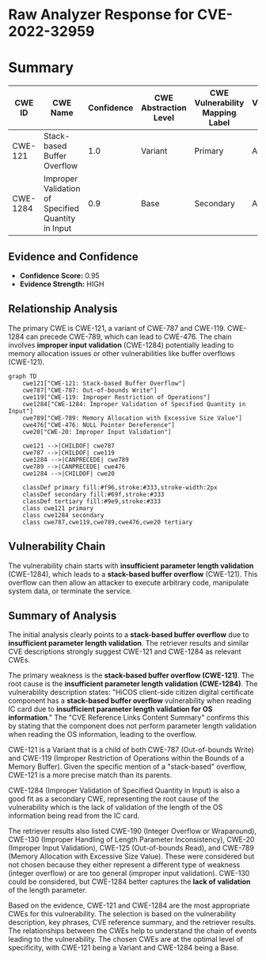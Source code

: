 # Raw Analyzer Response for CVE-2022-32959

# Summary
| CWE ID | CWE Name | Confidence | CWE Abstraction Level | CWE Vulnerability Mapping Label | CWE-Vulnerability Mapping Notes |
|---|---|---|---|---|---|
| CWE-121 | Stack-based Buffer Overflow | 1.0 | Variant | Primary | Allowed |
| CWE-1284 | Improper Validation of Specified Quantity in Input | 0.9 | Base | Secondary | Allowed |

## Evidence and Confidence

*   **Confidence Score:** 0.95
*   **Evidence Strength:** HIGH

## Relationship Analysis
The primary CWE is CWE-121, a variant of CWE-787 and CWE-119. CWE-1284 can precede CWE-789, which can lead to CWE-476. The chain involves **improper input validation** (CWE-1284) potentially leading to memory allocation issues or other vulnerabilities like buffer overflows (CWE-121).

```mermaid
graph TD
    cwe121["CWE-121: Stack-based Buffer Overflow"]
    cwe787["CWE-787: Out-of-bounds Write"]
    cwe119["CWE-119: Improper Restriction of Operations"]
    cwe1284["CWE-1284: Improper Validation of Specified Quantity in Input"]
    cwe789["CWE-789: Memory Allocation with Excessive Size Value"]
    cwe476["CWE-476: NULL Pointer Dereference"]
    cwe20["CWE-20: Improper Input Validation"]

    cwe121 -->|CHILDOF| cwe787
    cwe787 -->|CHILDOF| cwe119
    cwe1284 -->|CANPRECEDE| cwe789
    cwe789 -->|CANPRECEDE| cwe476
    cwe1284 -->|CHILDOF| cwe20

    classDef primary fill:#f96,stroke:#333,stroke-width:2px
    classDef secondary fill:#69f,stroke:#333
    classDef tertiary fill:#9e9,stroke:#333
    class cwe121 primary
    class cwe1284 secondary
    class cwe787,cwe119,cwe789,cwe476,cwe20 tertiary
```

## Vulnerability Chain
The vulnerability chain starts with **insufficient parameter length validation** (CWE-1284), which leads to a **stack-based buffer overflow** (CWE-121). This overflow can then allow an attacker to execute arbitrary code, manipulate system data, or terminate the service.

## Summary of Analysis
The initial analysis clearly points to a **stack-based buffer overflow** due to **insufficient parameter length validation**. The retriever results and similar CVE descriptions strongly suggest CWE-121 and CWE-1284 as relevant CWEs.

The primary weakness is the **stack-based buffer overflow (CWE-121)**. The root cause is the **insufficient parameter length validation (CWE-1284)**. The vulnerability description states: "HiCOS client-side citizen digital certificate component has a **stack-based buffer overflow** vulnerability when reading IC card due to **insufficient parameter length validation for OS information**." The "CVE Reference Links Content Summary" confirms this by stating that the component does not perform parameter length validation when reading the OS information, leading to the overflow.

CWE-121 is a Variant that is a child of both CWE-787 (Out-of-bounds Write) and CWE-119 (Improper Restriction of Operations within the Bounds of a Memory Buffer). Given the specific mention of a "stack-based" overflow, CWE-121 is a more precise match than its parents.

CWE-1284 (Improper Validation of Specified Quantity in Input) is also a good fit as a secondary CWE, representing the root cause of the vulnerability which is the lack of validation of the length of the OS information being read from the IC card.

The retriever results also listed CWE-190 (Integer Overflow or Wraparound), CWE-130 (Improper Handling of Length Parameter Inconsistency), CWE-20 (Improper Input Validation), CWE-125 (Out-of-bounds Read), and CWE-789 (Memory Allocation with Excessive Size Value). These were considered but not chosen because they either represent a different type of weakness (integer overflow) or are too general (improper input validation). CWE-130 could be considered, but CWE-1284 better captures the **lack of validation** of the length parameter.

Based on the evidence, CWE-121 and CWE-1284 are the most appropriate CWEs for this vulnerability. The selection is based on the vulnerability description, key phrases, CVE reference summary, and the retriever results. The relationships between the CWEs help to understand the chain of events leading to the vulnerability. The chosen CWEs are at the optimal level of specificity, with CWE-121 being a Variant and CWE-1284 being a Base.